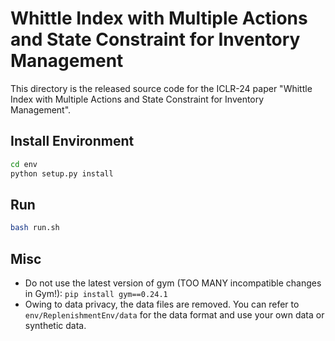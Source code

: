 # Whittle Index with Multiple Actions and State Constraint for Inventory Management

This directory is the released source code for the ICLR-24 paper "Whittle Index with Multiple Actions and State Constraint for Inventory Management".

## Install Environment

```bash
cd env
python setup.py install
```

## Run 

```bash
bash run.sh 
```

## Misc

* Do not use the latest version of gym (TOO MANY incompatible changes in Gym!): ``pip install gym==0.24.1`` 
* Owing to data privacy, the data files are removed. You can refer to ``env/ReplenishmentEnv/data`` for the data format and use your own data or synthetic data.